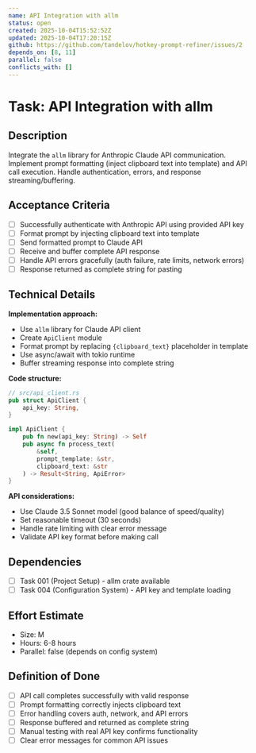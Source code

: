 ```yaml
---
name: API Integration with allm
status: open
created: 2025-10-04T15:52:52Z
updated: 2025-10-04T17:20:15Z
github: https://github.com/tandelov/hotkey-prompt-refiner/issues/2
depends_on: [8, 11]
parallel: false
conflicts_with: []
---
```


# Task: API Integration with allm

## Description
Integrate the `allm` library for Anthropic Claude API communication. Implement prompt formatting (inject clipboard text into template) and API call execution. Handle authentication, errors, and response streaming/buffering.

## Acceptance Criteria
- [ ] Successfully authenticate with Anthropic API using provided API key
- [ ] Format prompt by injecting clipboard text into template
- [ ] Send formatted prompt to Claude API
- [ ] Receive and buffer complete API response
- [ ] Handle API errors gracefully (auth failure, rate limits, network errors)
- [ ] Response returned as complete string for pasting

## Technical Details
**Implementation approach:**
- Use `allm` library for Claude API client
- Create `ApiClient` module
- Format prompt by replacing `{clipboard_text}` placeholder in template
- Use async/await with tokio runtime
- Buffer streaming response into complete string

**Code structure:**
```rust
// src/api_client.rs
pub struct ApiClient {
    api_key: String,
}

impl ApiClient {
    pub fn new(api_key: String) -> Self
    pub async fn process_text(
        &self,
        prompt_template: &str,
        clipboard_text: &str
    ) -> Result<String, ApiError>
}
```

**API considerations:**
- Use Claude 3.5 Sonnet model (good balance of speed/quality)
- Set reasonable timeout (30 seconds)
- Handle rate limiting with clear error message
- Validate API key format before making call

## Dependencies
- [ ] Task 001 (Project Setup) - allm crate available
- [ ] Task 004 (Configuration System) - API key and template loading

## Effort Estimate
- Size: M
- Hours: 6-8 hours
- Parallel: false (depends on config system)

## Definition of Done
- [ ] API call completes successfully with valid response
- [ ] Prompt formatting correctly injects clipboard text
- [ ] Error handling covers auth, network, and API errors
- [ ] Response buffered and returned as complete string
- [ ] Manual testing with real API key confirms functionality
- [ ] Clear error messages for common API issues
